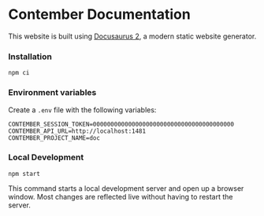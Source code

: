 # Contember Documentation

This website is built using [Docusaurus 2](https://v2.docusaurus.io/), a modern static website generator.

### Installation

```
npm ci
```

### Environment variables

Create a `.env` file with the following variables:

```
CONTEMBER_SESSION_TOKEN=0000000000000000000000000000000000000000
CONTEMBER_API_URL=http://localhost:1481
CONTEMBER_PROJECT_NAME=doc
```

### Local Development

```
npm start
```

This command starts a local development server and open up a browser window. Most changes are reflected live without having to restart the server.

